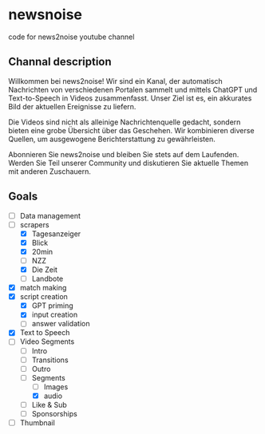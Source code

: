 # newsnoise
 code for news2noise youtube channel

## Channal description
Willkommen bei news2noise! Wir sind ein Kanal, der automatisch Nachrichten von verschiedenen Portalen sammelt und mittels ChatGPT und Text-to-Speech in Videos zusammenfasst. Unser Ziel ist es, ein akkurates Bild der aktuellen Ereignisse zu liefern.

Die Videos sind nicht als alleinige Nachrichtenquelle gedacht, sondern bieten eine grobe Übersicht über das Geschehen. Wir kombinieren diverse Quellen, um ausgewogene Berichterstattung zu gewährleisten.

Abonnieren Sie news2noise und bleiben Sie stets auf dem Laufenden. Werden Sie Teil unserer Community und diskutieren Sie aktuelle Themen mit anderen Zuschauern.


## Goals
- [ ] Data management
- [ ] scrapers
    - [x] Tagesanzeiger
    - [x] Blick
    - [x] 20min
    - [ ] NZZ
    - [x] Die Zeit
    - [ ] Landbote
- [x] match making
- [x] script creation
    - [x] GPT priming
    - [x] input creation
    - [ ] answer validation
- [x] Text to Speech
- [ ] Video Segments
    - [ ] Intro
    - [ ] Transitions
    - [ ] Outro
    - [ ] Segments
        - [ ] Images
        - [x] audio
    - [ ] Like & Sub
    - [ ] Sponsorships
- [ ] Thumbnail
